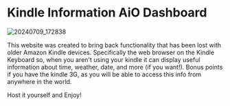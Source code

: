 # Kindle Information AiO Dashboard

![20240709_172838](https://github.com/itskme/Kindle-Website-AiO/assets/160423464/49e614c6-6299-465b-bdcf-e6aa5a4140b4)

This  website was created to bring back functionality that has been lost with older Amazon Kindle devices. Specifically the web browser on the Kindle Keyboard so, when you aren't using your kindle it can display useful information about time, weather, date, and more (if you want!). Bonus points if you have the kindle 3G, as you will be able to access this info from anywhere in the world.

Host it yourself and Enjoy! 
